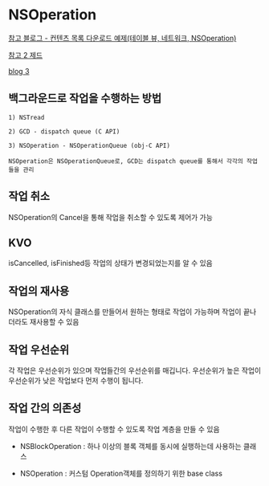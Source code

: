 # NSOperation

[참고 블로그 - 컨텐츠 목록 다운로드 예제(테이블 뷰, 네트워크, NSOperation)](http://minsone.github.io/mac/ios/how-to-using-nsoperation-and-nsoperationqueue)

[참고 2 제드](https://zeddios.tistory.com/510)

[blog 3](http://theeye.pe.kr/archives/2470)


## 백그라운드로 작업을 수행하는 방법 

```
1) NSTread

2) GCD - dispatch queue (C API)

3) NSOperation - NSOperationQueue (obj-C API)

NSOperation은 NSOperationQueue로, GCD는 dispatch queue를 통해서 각각의 작업들을 관리
```

## 작업 취소

NSOperation의 Cancel을 통해 작업을 취소할 수 있도록 제어가 가능

## KVO

isCancelled, isFinished등 작업의 상태가 변경되었는지를 알 수 있음

## 작업의 재사용

NSOperation의 자식 클래스를 만들어서 원하는 형태로 작업이 가능하며 작업이 끝나더라도 재사용할 수 있음

## 작업 우선순위

각 작업은 우선순위가 있으며 작업들간의 우선순위를 매깁니다. 우선순위가 높은 작업이 우선순위가 낮은 작업보다 먼저 수행이 됩니다.

## 작업 간의 의존성

작업이 수행한 후 다른 작업이 수행할 수 있도록 작업 계층을 만들 수 있음

- NSBlockOperation : 하나 이상의 블록 객체를 동시에 실행하는데 사용하는 클래스

- NSOperation : 커스텀 Operation객체를 정의하기 위한 base class

